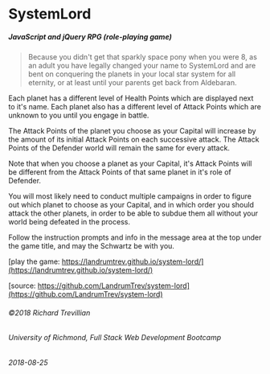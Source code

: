 # SystemLord
##### JavaScript and jQuery RPG (role-playing game)

>Because you didn't get that sparkly space pony when you were 8, as an adult you have legally changed your name to SystemLord and are bent on conquering the planets in your local star system for all eternity, or at least until your parents get back from Aldebaran.

Each planet has a different level of Health Points which are displayed next to it's name. Each planet also has a different level of Attack Points which are unknown to you until you engage in battle. 

The Attack Points of the planet you choose as your Capital will increase by the amount of its initial Attack Points on each successive attack. The Attack Points of the Defender world will remain the same for every attack.

Note that when you choose a planet as your Capital, it's Attack Points will be different from the Attack Points of that same planet in it's role of Defender. 

You will most likely need to conduct multiple campaigns in order to figure out which planet to choose as your Capital, and in which order you should attack the other planets, in order to be able to subdue them all without your world being defeated in the process.

Follow the instruction prompts and info in the message area at the top under the game title, and may the Schwartz be with you.


[play the game: https://landrumtrev.github.io/system-lord/](https://landrumtrev.github.io/system-lord/)

[source: https://github.com/LandrumTrev/system-lord](https://github.com/LandrumTrev/system-lord)


###### ©2018 Richard Trevillian
###### University of Richmond, Full Stack Web Development Bootcamp
###### 2018-08-25